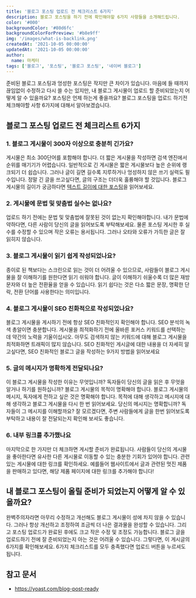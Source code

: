 ```yaml
---
title: '블로그 포스팅 업로드 전 체크리스트 6가지'
description: 블로그 포스팅을 하기 전에 확인해야할 6가지 사항들을 소개해드립니다.
color: '#000'
backgroundColor: '#80d6fc'
backgroundColorForPreview: '#b8e9ff'
img: '/images/what-is-backlink.png'
createdAt: '2021-10-05 00:00:00'
updatedAt: '2021-10-05 00:00:00'
author:
  name: 마케터
tags: ['블로그', '포스팅', '블로그 포스팅', '네이버 블로그']
---
```


준비된 블로그 포스팅과 엉성한 포스팅은 작지만 큰 차이가 있습니다. 마음에 들 때까지 끊임없이 수정하고 다시 쓸 수는 있지만, 내 블로그 게시물이 업로드 할 준비되었는지 어떻게 알 수 있을까요? 포스팅은 언제 하는게 좋을까요? 블로그 포스팅을 업로드 하기전 체크해야할 사항 6가지에 대해서 알아보겠습니다.

<!--more-->

## 블로그 포스팅 업로드 전 체크리스트 6가지

### 1. 블로그 게시물이 300자 이상으로 충분히 긴가요?

게시물은 최소 300단어를 포함해야 합니다. 더 짧은 게시물을 작성하면 검색 엔진에서 순위를 매기기가 어렵습니다. 일반적으로 <nuxt-link to="/wiki/content">긴 게시물</nuxt-link>은 짧은 게시물보다 높은 순위에 랭크되기 더 쉽습니다. 그러나 글이 길면 길수록 지루하거나 엉성하지 않은 쓰기 실력도 필수입니다. 정말 긴 글을 쓰고싶다면, 글의 구조는 더더욱 훌륭해야 할 것입니다. 블로그 게시물의 길이가 궁금하다면 [텍스트 길이에 대한 포스팅](#expected)을 읽어보세요.

### 2. 게시물에 문법 및 맞춤법 실수는 없나요?

업로드 하기 전에는 문법 및 맞춤법에 잘못된 것이 없는지 확인해야합니다. 내가 문법에 약하다면, 다른 사람이 당신의 글을 읽어보도록 부탁해보세요. 물론 포스팅 게시한 후 실수를 수정할 수 있으며 작은 오류는 용서됩니다. 그러나 오타와 오류가 가득한 글은 잘 읽히지 않습니다.

### 3. 블로그 게시물이 읽기 쉽게 작성되었나요?

종이로 된 책보다는 스크린으로 읽는 것이 더 어려울 수 있으므로, 사람들이 블로그 게시물을 잘 이해하기를 원한다면 읽기 쉬워야 합니다. 글이 이해하기 쉬울수록 더 많은 재방문자와 더 높은 전환율을 얻을 수 있습니다. 읽기 쉽다는 것은 다소 짧은 문장, 명확한 단락, 전환 단어를 사용한다는 의미입니다.

### 4. 블로그 게시물이 SEO 친화적으로 작성되었나요?

블로그 게시물을 게시하기 전에 항상 SEO 친화적인지 확인해야 합니다. SEO 분석의 녹색 총알이면 충분합니다. 게시물을 최적화하기 전에 올바른 포커스 키워드를 선택하는 데 약간의 노력을 기울이십시오. 아무도 검색하지 않는 키워드에 대해 블로그 게시물을 최적화하면 트래픽이 많지 않습니다. SEO 친화적인 게시글에 대한 내용을 더 자세히 알고싶다면, <nuxt-link to="/blog/nine-things-seo-friendly-blog-post">SEO 친화적인 블로그 글을 작성하는 9가지 방법</nuxt-link>을 읽어보세요

### 5. 글의 메시지가 명확하게 전달되나요?

이 블로그 게시물을 작성한 이유는 무엇입니까? 독자들이 당신의 글을 읽은 후 무엇을 알거나 하기를 원하십니까? 블로그 게시물의 목적이 명확해야 합니다. 블로그 게시물의 메시지, 독자에게 전하고 싶은 것은 명확해야 합니다. 목적에 대해 생각하고 메시지에 대해 생각하고 블로그 게시물을 다시 한 번 읽어보세요. 당신의 메시지는 명확합니까? 독자들이 그 메시지를 이해할까요? 잘 모르겠다면, 주변 사람들에게 글을 한번 읽어보도록 부탁하고 내용이 잘 전달되는지 확인해 보셔도 좋습니다.

### 6. 내부 링크를 추가했나요

마지막으로 한 가지만 더 체크하면 게시할 준비가 완료됩니다. 사람들이 당신의 게시물을 좋아한다면 유사한 다른 게시물로 이동할 수 있는 충분한 기회가 있어야 합니다. 관련있는 게시물에 대한 링크를 확인하세요. 예를들어 웹사이트에서 글과 관련된 멋진 제품을 판매하고 있다면, 해당 제품 페이지에 대한 링크를 추가해야 합니다!

## 내 블로그 포스팅이 올릴 준비가 되었는지 어떻게 알 수 있을까요?

완벽주의자라면 아무리 수정하고 개선해도 블로그 게시물이 성에 차지 않을 수 있습니다. 그러나 항상 개선하고 조정하여 조금씩 더 나은 결과물을 완성할 수 있습니다. 그리고 포스팅 업로드가 완료된 후에도 크고 작은 수정 및 조정도 가능합니다. 블로그 글을 업로드하기 전에 잘 준비되었는지 아는 것은 어려울 수 있습니다. 그렇다면, 이 게시글의 6가지를 확인해보세요. 6가지 체크리스트를 모두 충족했다면 업로드 버튼을 누르셔도 됩니다.

## 참고 문서

- https://yoast.com/blog-post-ready
